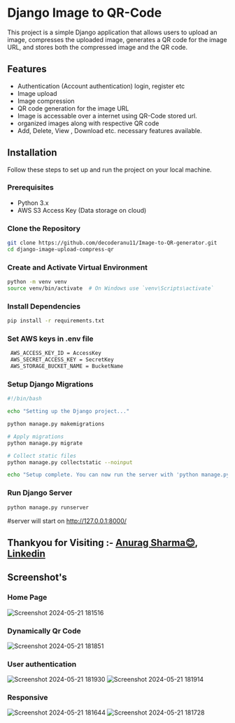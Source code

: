 # Django Image to QR-Code

This project is a simple Django application that allows users to upload an image, compresses the uploaded image, generates a QR code for the image URL, and stores both the compressed image and the QR code.

## Features

- Authentication (Account authentication) login, register etc
- Image upload
- Image compression
- QR code generation for the image URL
- Image is accessable over a internet using QR-Code stored url.
- organized images along with respective QR code
- Add, Delete, View , Download etc. necessary features available.

## Installation

Follow these steps to set up and run the project on your local machine.

### Prerequisites

- Python 3.x
- AWS S3 Access Key (Data storage on cloud)


### Clone the Repository

```bash
git clone https://github.com/decoderanu11/Image-to-QR-generator.git
cd django-image-upload-compress-qr
```

### Create and Activate Virtual Environment

```bash
python -m venv venv
source venv/bin/activate  # On Windows use `venv\Scripts\activate`

```

### Install Dependencies

```bash
pip install -r requirements.txt
```

### Set AWS keys in .env file

```bash
 AWS_ACCESS_KEY_ID = AccessKey
 AWS_SECRET_ACCESS_KEY = SecretKey
 AWS_STORAGE_BUCKET_NAME = BucketName
```

### Setup Django Migrations

```bash
#!/bin/bash

echo "Setting up the Django project..."

python manage.py makemigrations

# Apply migrations
python manage.py migrate

# Collect static files
python manage.py collectstatic --noinput

echo "Setup complete. You can now run the server with 'python manage.py runserver' "
```

### Run Django Server

```bash
python manage.py runserver
```

#server will start on http://127.0.0.1:8000/


## Thankyou for Visiting :- [Anurag Sharma😊](https://github.com/decoderanu11), [Linkedin](https://www.linkedin.com/in/anurag-sharma-698990100/)

## Screenshot's
### Home Page

![Screenshot 2024-05-21 181516](https://github.com/decoderanu11/Image-to-QR-generator/assets/107468645/49b4351a-a40c-4d0f-8705-66f1120a1699)

### Dynamically Qr Code
![Screenshot 2024-05-21 181851](https://github.com/decoderanu11/Image-to-QR-generator/assets/107468645/2b032dda-24b3-4983-88ae-3b322acfbc1c)

### User authentication
![Screenshot 2024-05-21 181930](https://github.com/decoderanu11/Image-to-QR-generator/assets/107468645/9f31d20a-a1ca-41b3-b30b-819237098422)
![Screenshot 2024-05-21 181914](https://github.com/decoderanu11/Image-to-QR-generator/assets/107468645/2b5d5ea3-3be5-4757-be36-3b9b4347258c)


### Responsive
![Screenshot 2024-05-21 181644](https://github.com/decoderanu11/Image-to-QR-generator/assets/107468645/97e05e16-342d-4e45-baca-2016e2ab4e32)
![Screenshot 2024-05-21 181728](https://github.com/decoderanu11/Image-to-QR-generator/assets/107468645/4345d4df-1b24-4174-af2f-6b40a55b2747)









